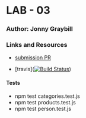 # LAB - 03

### Author: Jonny Graybill

### Links and Resources
* [submission PR](https://github.com/401-advanced-javascript-jonnygraybill/lab-03/pull/1) 

* [travis]([![Build Status](https://www.travis-ci.com/401-advanced-javascript-jonnygraybill/lab-03.svg?branch=part-1)](https://www.travis-ci.com/401-advanced-javascript-jonnygraybill/lab-03))
  
#### Tests
* npm test categories.test.js
* npm test products.test.js
* npm test person.test.js

